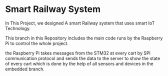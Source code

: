 # Smart Railway System
In This Project, we designed A smart Railway system that uses smart IoT Technology.

This branch in this Repository includes the main code runs by the Raspberry Pi to control the whole project.

the Raspberry Pi takes messages from the STM32 at every cart by SPI communication protocol and sends the data to the server to show the state of every cart which is done by the help of all sensors and devices in the embedded branch.

